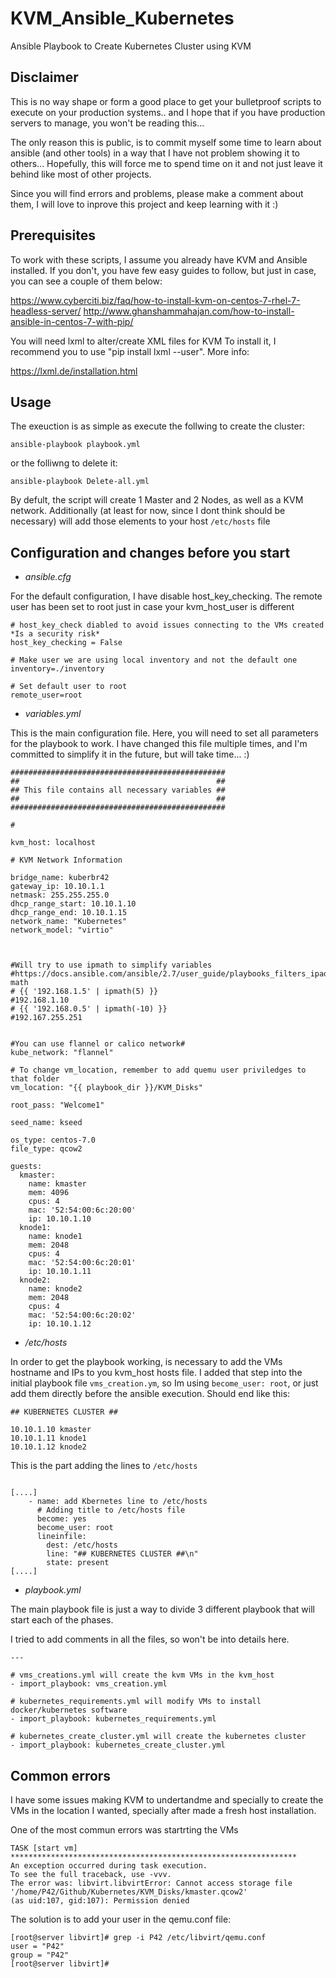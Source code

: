 # KVM_Ansible_Kubernetes #
Ansible Playbook to Create Kubernetes Cluster using KVM

## Disclaimer ##
This is no way shape or form a good place to get your bulletproof scripts to execute on your production systems.. and I hope that if you have production servers to manage, you won't be reading this...

The only reason this is public, is to commit myself some time to learn about ansible (and other tools) in a way that I have not problem showing it to others...
Hopefully, this will force me to spend time on it and not just leave it behind like most of other projects.

Since you will find errors and problems, please make a comment about them, I will love to inprove this project and keep learning with it :)

## Prerequisites ##
To work with these scripts, I assume you already have KVM and Ansible installed.
If you don't, you have few easy guides to follow, but just in case, you can see a couple of them below:

https://www.cyberciti.biz/faq/how-to-install-kvm-on-centos-7-rhel-7-headless-server/
http://www.ghanshammahajan.com/how-to-install-ansible-in-centos-7-with-pip/

You will need lxml to alter/create XML files for KVM
To install it, I recommend you to use "pip install lxml --user". More info: 

https://lxml.de/installation.html

## Usage ##

The exeuction is as simple as execute the follwing to create the cluster:

`ansible-playbook playbook.yml`

or the folliwng to delete it:

`ansible-playbook Delete-all.yml`

By defult, the script will create 1 Master and 2 Nodes, as well as a KVM network.
Additionally (at least for now, since I dont think should be necessary) will add those elements to your host `/etc/hosts` file

## Configuration and changes before you start ##

- *ansible.cfg*

For the default configuration, I have disable host_key_checking.
The remote user has been set to root just in case your kvm_host_user is different
```[defaults]
# host_key_check diabled to avoid issues connecting to the VMs created *Is a security risk*
host_key_checking = False

# Make user we are using local inventory and not the default one
inventory=./inventory

# Set default user to root
remote_user=root
```

- *variables.yml*

This is the main configuration file.
Here, you will need to set all parameters for the playbook to work.
I have changed this file multiple times, and I'm committed to simplify it in the future, but will take time... :)
```---
################################################
##                                            ##
## This file contains all necessary variables ##
##                                            ##
################################################

#

kvm_host: localhost

# KVM Network Information

bridge_name: kuberbr42
gateway_ip: 10.10.1.1
netmask: 255.255.255.0
dhcp_range_start: 10.10.1.10
dhcp_range_end: 10.10.1.15
network_name: "Kubernetes"
network_model: "virtio"



#Will try to use ipmath to simplify variables
#https://docs.ansible.com/ansible/2.7/user_guide/playbooks_filters_ipaddr.html#ip-math
# {{ '192.168.1.5' | ipmath(5) }}
#192.168.1.10
# {{ '192.168.0.5' | ipmath(-10) }}
#192.167.255.251


#You can use flannel or calico network#
kube_network: "flannel"

# To change vm_location, remember to add quemu user priviledges to that folder
vm_location: "{{ playbook_dir }}/KVM_Disks"

root_pass: "Welcome1"

seed_name: kseed

os_type: centos-7.0
file_type: qcow2

guests:
  kmaster:
    name: kmaster
    mem: 4096
    cpus: 4
    mac: '52:54:00:6c:20:00'
    ip: 10.10.1.10
  knode1:
    name: knode1
    mem: 2048
    cpus: 4
    mac: '52:54:00:6c:20:01'
    ip: 10.10.1.11
  knode2:
    name: knode2
    mem: 2048
    cpus: 4
    mac: '52:54:00:6c:20:02'
    ip: 10.10.1.12
```

- */etc/hosts*

In order to get the playbook working, is necessary to add the VMs hostname and IPs to you kvm_host hosts file. 
I added that step into the initial playbook file `vms_creation.ym`, so Im using `become_user: root`, or just add them directly before the ansible execution.
Should end like this:
```
## KUBERNETES CLUSTER ##

10.10.1.10 kmaster
10.10.1.11 knode1
10.10.1.12 knode2
```

This is the part adding the lines to `/etc/hosts`
```

[....]
    - name: add Kbernetes line to /etc/hosts
      # Adding title to /etc/hosts file
      become: yes
      become_user: root
      lineinfile:
        dest: /etc/hosts
        line: "## KUBERNETES CLUSTER ##\n"
        state: present
[....]
```        

- *playbook.yml*

The main playbook file is just a way to divide 3 different playbook that will start each of the phases.

I tried to add comments in all the files, so won't be into details here.

```
---

# vms_creations.yml will create the kvm VMs in the kvm_host
- import_playbook: vms_creation.yml

# kubernetes_requirements.yml will modify VMs to install docker/kubernetes software
- import_playbook: kubernetes_requirements.yml

# kubernetes_create_cluster.yml will create the kubernetes cluster
- import_playbook: kubernetes_create_cluster.yml
```

## Common errors ##

I have some issues making KVM to undertandme and specially to create the VMs in the location I wanted, specially after made a fresh host installation.

One of the most commun errors was startrting the VMs

```
TASK [start vm] ****************************************************************
An exception occurred during task execution. 
To see the full traceback, use -vvv. 
The error was: libvirt.libvirtError: Cannot access storage file 
'/home/P42/Github/Kubernetes/KVM_Disks/kmaster.qcow2' 
(as uid:107, gid:107): Permission denied
```

The solution is to add your user in the qemu.conf file:
```
[root@server libvirt]# grep -i P42 /etc/libvirt/qemu.conf
user = "P42"
group = "P42"
[root@server libvirt]# 
```
